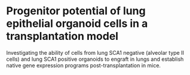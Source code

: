 # Progenitor potential of lung epithelial organoid cells in a transplantation model

Investigating the ability of cells from lung SCA1 negative (alveolar type II cells) and lung SCA1 positive organoids to engraft in lungs and establish native gene expression programs post-transplantation in mice.
